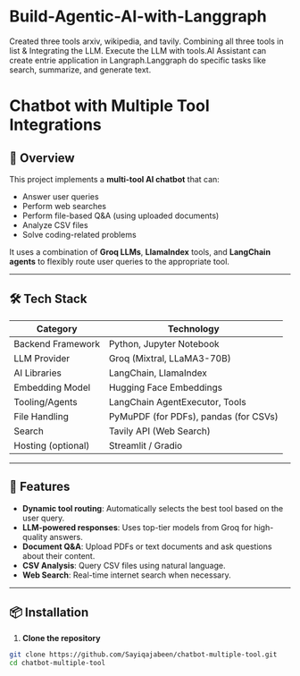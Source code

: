 # Build-Agentic-AI-with-Langgraph
Created three tools arxiv, wikipedia, and tavily. Combining all three tools in list &amp; Integrating the LLM. Execute the LLM with tools.AI Assistant can create entrie application in Langraph.Langgraph do specific tasks like search, summarize, and generate text. 
# Chatbot with Multiple Tool Integrations

## 📖 Overview

This project implements a **multi-tool AI chatbot** that can:
- Answer user queries
- Perform web searches
- Perform file-based Q&A (using uploaded documents)
- Analyze CSV files
- Solve coding-related problems

It uses a combination of **Groq LLMs**, **LlamaIndex** tools, and **LangChain agents** to flexibly route user queries to the appropriate tool.

---

## 🛠 Tech Stack

| Category           | Technology |
|--------------------|------------|
| Backend Framework  | Python, Jupyter Notebook |
| LLM Provider       | Groq (Mixtral, LLaMA3-70B) |
| AI Libraries       | LangChain, LlamaIndex |
| Embedding Model    | Hugging Face Embeddings |
| Tooling/Agents     | LangChain AgentExecutor, Tools |
| File Handling      | PyMuPDF (for PDFs), pandas (for CSVs) |
| Search             | Tavily API (Web Search) |
| Hosting (optional) | Streamlit / Gradio |

---

## 🚀 Features

- **Dynamic tool routing**: Automatically selects the best tool based on the user query.
- **LLM-powered responses**: Uses top-tier models from Groq for high-quality answers.
- **Document Q&A**: Upload PDFs or text documents and ask questions about their content.
- **CSV Analysis**: Query CSV files using natural language.
- **Web Search**: Real-time internet search when necessary.

---

## 📦 Installation

1. **Clone the repository**

```bash
git clone https://github.com/Sayiqajabeen/chatbot-multiple-tool.git
cd chatbot-multiple-tool



